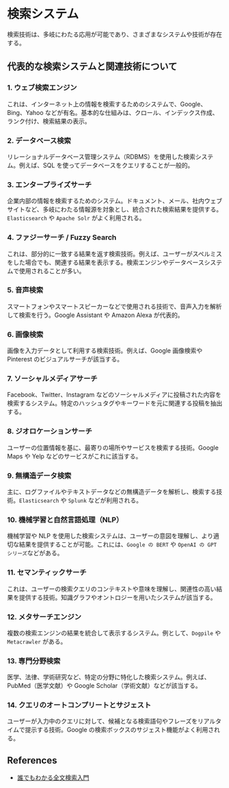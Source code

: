 # 検索システム

検索技術は、多岐にわたる応用が可能であり、さまざまなシステムや技術が存在する。

## 代表的な検索システムと関連技術について

### 1. ウェブ検索エンジン

これは、インターネット上の情報を検索するためのシステムで、Google、Bing、Yahoo などが有名。基本的な仕組みは、クロール、インデックス作成、ランク付け、検索結果の表示。

### 2. データベース検索

リレーショナルデータベース管理システム（RDBMS）を使用した検索システム。例えば、SQL を使ってデータベースをクエリすることが一般的。

### 3. エンタープライズサーチ

企業内部の情報を検索するためのシステム。ドキュメント、メール、社内ウェブサイトなど、多岐にわたる情報源を対象とし、統合された検索結果を提供する。`Elasticsearch` や `Apache Solr` がよく利用される。

### 4. ファジーサーチ / Fuzzy Search

これは、部分的に一致する結果を返す検索技術。例えば、ユーザーがスペルミスをした場合でも、関連する結果を表示する。検索エンジンやデータベースシステムで使用されることが多い。

### 5. 音声検索

スマートフォンやスマートスピーカーなどで使用される技術で、音声入力を解析して検索を行う。Google Assistant や Amazon Alexa が代表的。

### 6. 画像検索

画像を入力データとして利用する検索技術。例えば、Google 画像検索や Pinterest のビジュアルサーチが該当する。

### 7. ソーシャルメディアサーチ

Facebook、Twitter、Instagram などのソーシャルメディアに投稿された内容を検索するシステム。特定のハッシュタグやキーワードを元に関連する投稿を抽出する。

### 8. ジオロケーションサーチ

ユーザーの位置情報を基に、最寄りの場所やサービスを検索する技術。Google Maps や Yelp などのサービスがこれに該当する。

### 9. 無構造データ検索

主に、ログファイルやテキストデータなどの無構造データを解析し、検索する技術。`Elasticsearch` や `Splunk` などが利用される。

### 10. 機械学習と自然言語処理（NLP）

機械学習や NLP を使用した検索システムは、ユーザーの意図を理解し、より適切な結果を提供することが可能。これには、`Google の BERT` や `OpenAI の GPT シリーズ`などがある。

### 11. セマンティックサーチ

これは、ユーザーの検索クエリのコンテキストや意味を理解し、関連性の高い結果を提供する技術。知識グラフやオントロジーを用いたシステムが該当する。

### 12. メタサーチエンジン

複数の検索エンジンの結果を統合して表示するシステム。例として、`Dogpile` や `Metacrawler` がある。

### 13. 専門分野検索

医学、法律、学術研究など、特定の分野に特化した検索システム。例えば、PubMed（医学文献）や Google Scholar（学術文献）などが該当する。

### 14. クエリのオートコンプリートとサジェスト

ユーザーが入力中のクエリに対して、候補となる検索語句やフレーズをリアルタイムで提示する技術。Google の検索ボックスのサジェスト機能がよく利用される。

## References

- [誰でもわかる全文検索入門](https://zenn.dev/segavvy/articles/e97fa8417a0ee3)
